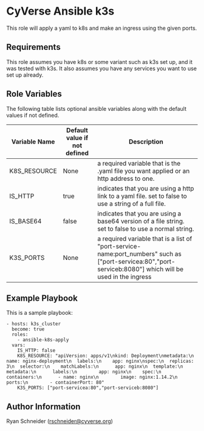 CyVerse Ansible k3s
===================

This role will apply a yaml to k8s and make an ingress using the given ports.

Requirements
------------

This role assumes you have k8s or some variant such as k3s set up, and it was tested with k3s.
It also assumes you have any services you want to use set up already.

Role Variables
--------------

The following table lists optional ansible variables along with the default values if not defined.

Variable Name | Default value if not defined | Description
------------- | ---------------------- | -----------
K8S_RESOURCE  | None | a required variable that is the .yaml file you want applied or an http address to one.
IS_HTTP       | true | indicates that you are using a http link to a yaml file. set to false to use a string of a full file.
IS_BASE64     | false | indicates that you are using a base64 version of a file string. set to false to use a normal string.
K3S_PORTS     | None | a required variable that is a list of "port-service-name:port_numbers" such as ["port-servicea:80","port-serviceb:8080"] which will be used in the ingress

Example Playbook
----------------

This is a sample playbook:
````
- hosts: k3s_cluster
  become: true
  roles:
    - ansible-k8s-apply
  vars:
    IS_HTTP: false
    K8S_RESOURCE: "apiVersion: apps/v1\nkind: Deployment\nmetadata:\n  name: nginx-deployment\n  labels:\n    app: nginx\nspec:\n  replicas: 3\n  selector:\n    matchLabels:\n      app: nginx\n  template:\n    metadata:\n      labels:\n        app: nginx\n    spec:\n      containers:\n      - name: nginx\n        image: nginx:1.14.2\n        ports:\n        - containerPort: 80"
    K3S_PORTS: ["port-servicea:80","port-serviceb:8080"]
````

Author Information
------------------
Ryan Schneider (rschneider@cyverse.org)
